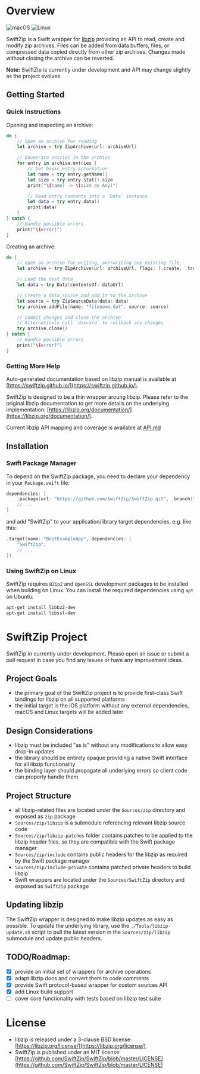# Overview

![macOS](https://github.com/SwiftZip/SwiftZip/workflows/macOS/badge.svg)
![Linux](https://github.com/SwiftZip/SwiftZip/workflows/Linux/badge.svg)

SwiftZip is a Swift wrapper for [libzip](https://libzip.org/) providing an API to read, create and modify zip archives.
Files can be added from data buffers, files, or compressed data copied directly from other zip archives.
Changes made without closing the archive can be reverted.

**Note:** SwiftZip is currently under development and API may change slightly as the project evolves.

## Getting Started

### Quick Instructions

Opening and inspecting an archive:

```swift
do {
    // Open an archive for reading
    let archive = try ZipArchive(url: archiveUrl)

    // Enumerate entries in the archive
    for entry in archive.entries {
        // Get basic entry information
        let name = try entry.getName()
        let size = try entry.stat().size
        print("\(name) -> \(size as Any)")

        // Read entry contents into a `Data` instance
        let data = try entry.data()
        print(data)
    }
} catch {
    // Handle possible errors
    print("\(error)")
}
```

Creating an archive:

```swift
do {
    // Open an archive for writing, overwriting any existing file
    let archive = try ZipArchive(url: archiveUrl, flags: [.create, .truncate])

    // Load the test data
    let data = try Data(contentsOf: dataUrl)

    // Create a data source and add it to the archive
    let source = try ZipSourceData(data: data)
    try archive.addFile(name: "filename.dat", source: source)

    // Commit changes and close the archive
    // Alternatively call `discard` to rollback any changes
    try archive.close()
} catch {
    // Handle possible errors
    print("\(error)")
}
```

### Getting More Help

Auto-generated documentation based on libzip manual is available at [https://swiftzip.github.io/](https://swiftzip.github.io/).

SwiftZip is designed to be a thin wrapper aroung libzip. Please refer to the original libzip documentation to get
more details on the underlying implementation: [https://libzip.org/documentation/](https://libzip.org/documentation/).

Current libzip API mapping and coverage is available at [API.md](https://github.com/SwiftZip/SwiftZip/blob/master/API.md)

## Installation

### Swift Package Manager

To depend on the SwiftZip package, you need to declare your dependency in your `Package.swift` file:

```swift
dependencies: [
    .package(url: "https://github.com/SwiftZip/SwiftZip.git", .branch("master")),
    // ...
]
```

and add "SwiftZip" to your application/library target dependencies, e.g. like this:

```swift
.target(name: "BestExampleApp", dependencies: [
    "SwiftZip",
    // ...
])
```

### Using SwiftZip on Linux

SwiftZip requires `BZip2` and `OpenSSL` development packages to be installed when building on Linux.
You can install the required dependencies using `apt` on Ubuntu:

```bash
apt-get install libbz2-dev
apt-get install libssl-dev
```

# SwiftZip Project

SwiftZip in currently under development. Please open an issue or submit a pull request in case you find any
issues or have any improvement ideas.

## Project Goals
- the primary goal of the SwiftZip project is to provide first-class Swift bindings for libzip on all supported platforms
- the initial target is the iOS platform without any external dependencies,  macOS and Linux targets will be added later

## Design Considerations
- libzip must be included "as is" without any modifications to allow easy drop-in updates
- the library should be entirely opaque providing a native Swift interface for all libzip functionality
- the binding layer should propagate all underlying errors so client code can properly handle them

## Project Structure
- all libzip-related files are located under the `Sources/zip` directory and exposed as `zip` package
- `Sources/zip/libzip` is a submodule referencing relevant libzip source code
- `Sources/zip/libzip-patches` folder contains patches to be applied to the libzip header files, so they are compatible with the Swift package manager
- `Sources/zip/include` contains public headers for the libzip as required by the Swift package manager
- `Sources/zip/include-private` contains patched private headers to build libzip
- Swift wrappers are located under the `Sources/SwiftZip` directory and exposed as `SwiftZip` package

## Updating libzip
The SwiftZip wrapper is designed to make libzip updates as easy as possible.
To update the underlying library, use the `./Tools/libzip-update.sh` script to pull the latest version in
the `Sources/zip/libzip` submodule and update public headers.

## TODO/Roadmap:
- [x] provide an initial set of wrappers for archive operations
- [x] adapt libzip docs and convert them to code comments
- [x] provide Swift protocol-based wrapper for custom sources API
- [x] add Linux build support
- [ ] cover core functionality with tests based on libzip test suite

# License

- libzip is released under a 3-clause BSD license: [https://libzip.org/license/](https://libzip.org/license/)
- SwiftZip is published under an MIT license: [https://github.com/SwiftZip/SwiftZip/blob/master/LICENSE](https://github.com/SwiftZip/SwiftZip/blob/master/LICENSE)
